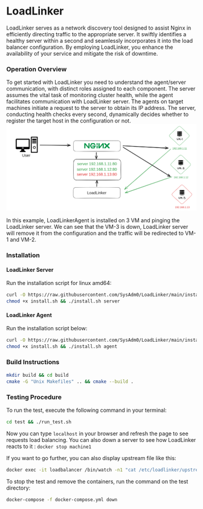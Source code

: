 # LoadLinker
LoadLinker serves as a network discovery tool designed to assist Nginx in efficiently directing traffic to the appropriate server.
It swiftly identifies a healthy server within a second and seamlessly incorporates it into the load balancer configuration.
By employing LoadLinker, you enhance the availability of your service and mitigate the risk of downtime.

### Operation Overview
To get started with LoadLinker you need to understand the agent/server communication, with distinct roles assigned to each component. The server assumes the vital task of monitoring cluster health, while the agent facilitates communication with LoadLinker server.
The agents on target machines initiate a request to the server to obtain its IP address. The server, conducting health checks every second, dynamically decides whether to register the target host in the configuration or not.
![alt text](./.github/assets/schema.png)

In this example, LoadLinkerAgent is installed on 3 VM and pinging the LoadLinker server.
We can see that the VM-3 is down, LoadLinker server will remove it from the configuration and the traffic will be redirected to VM-1 and VM-2.

### Installation
#### LoadLinker Server
Run the installation script for linux amd64:
```bash
curl -O https://raw.githubusercontent.com/SysAdm0/LoadLinker/main/install.sh
chmod +x install.sh && ./install.sh server
```
#### LoadLinker Agent
Run the installation script below:
```bash
curl -O https://raw.githubusercontent.com/SysAdm0/LoadLinker/main/install.sh
chmod +x install.sh && ./install.sh agent
```

### Build Instructions
```bash
mkdir build && cd build
cmake -G "Unix Makefiles" .. && cmake --build .
```

### Testing Procedure
To run the test, execute the following command in your terminal:
```bash
cd test && ./run_test.sh
```
Now you can type `localhost` in your browser and refresh the page to see requests load balancing.
You can also down a server to see how LoadLinker reacts to it : `docker stop machine1`

If you want to go further, you can also display upstream file like this:
```bash
docker exec -it loadbalancer /bin/watch -n1 "cat /etc/loadlinker/upstream.conf"
```
To stop the test and remove the containers, run the command on the test directory:
```bash
docker-compose -f docker-compose.yml down
```